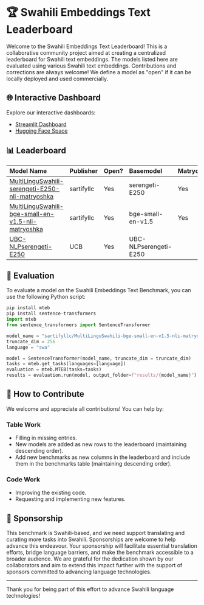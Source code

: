 # 🏆 Swahili Embeddings Text Leaderboard

Welcome to the Swahili Embeddings Text Leaderboard! This is a collaborative community project aimed at creating a centralized leaderboard for Swahili text embeddings. The models listed here are evaluated using various Swahili text embeddings. Contributions and corrections are always welcome! We define a model as "open" if it can be locally deployed and used commercially.

## 🌐 Interactive Dashboard

Explore our interactive dashboards:

- [Streamlit Dashboard](https://swahili-llm-leaderboard.streamlit.app/)
- [Hugging Face Space](https://huggingface.co/spaces/Mollel/swahili-llm-leaderboard)

## 📊 Leaderboard
| Model Name                                                                                                                              | Publisher   | Open?   | Basemodel             | Matryoshka   | Dimension   |   Average |   AfriSentiClassification |   AfriSentiLangClassification |   MasakhaNEWSClassification |   MassiveIntentClassification |   MassiveScenarioClassification |   SwahiliNewsClassification |   NTREXBitextMining |   MasakhaNEWSClusteringP2P |   MasakhaNEWSClusteringS2S |    XNLI |   MIRACLReranking |   MIRACLRetrieval |
|:----------------------------------------------------------------------------------------------------------------------------------------|:------------|:--------|:----------------------|:-------------|:------------|----------:|--------------------------:|------------------------------:|----------------------------:|------------------------------:|--------------------------------:|----------------------------:|--------------------:|---------------------------:|---------------------------:|--------:|------------------:|------------------:|
| [MultiLinguSwahili-serengeti-E250-nli-matryoshka](https://huggingface.co/sartifyllc/MultiLinguSwahili-serengeti-E250-nli-matryoshka)    | sartifyllc  | Yes     | serengeti-E250        | Yes          | 768         |   51.3997 |                   45.4011 |                       77.6318 |                     71.4496 |                       56.4492 |                         61.2038 |                     63.9453 |            63.4926  |                    38.6383 |                    32.6575 | 77.0157 |            19.287 |             9.624 |
| [MultiLinguSwahili-bge-small-en-v1.5-nli-matryoshka](https://huggingface.co/sartifyllc/MultiLinguSwahili-serengeti-E250-nli-matryoshka) | sartifyllc  | Yes     | bge-small-en-v1.5     | Yes          | 256         |   36.3029 |                   35.107  |                       67.3486 |                     54.1597 |                       38.0027 |                         46.8393 |                     51.2305 |             5.01061 |                    21.7986 |                    17.8461 | 62.3059 |            21.521 |            14.465 |
| [UBC-NLPserengeti-E250](https://huggingface.co/UBC-NLP/serengeti-E250)                                                                  | UCB         | Yes     | UBC-NLPserengeti-E250 |              | ?           |   33.581  |                   44.0374 |                       84.3848 |                     42.1008 |                       37.1957 |                         38.2414 |                     58.1592 |            12.7676  |                    15.7357 |                    14.7948 | 53.3967 |             2.041 |             0.117 |


## 🧪 Evaluation
To evaluate a model on the Swahili Embeddings Text Benchmark, you can use the following Python script:
```python
pip install mteb
pip install sentence-transformers
import mteb
from sentence_transformers import SentenceTransformer

model_name = "sartifyllc/MultiLinguSwahili-bge-small-en-v1.5-nli-matryoshka"
truncate_dim = 256
language = "swa"

model = SentenceTransformer(model_name, truncate_dim = truncate_dim)
tasks = mteb.get_tasks(languages=[language])
evaluation = mteb.MTEB(tasks=tasks)
results = evaluation.run(model, output_folder=f"results/{model_name}")
```


## 🤝 How to Contribute

We welcome and appreciate all contributions! You can help by:

### Table Work

- Filling in missing entries.
- New models are added as new rows to the leaderboard (maintaining descending order).
- Add new benchmarks as new columns in the leaderboard and include them in the benchmarks table (maintaining descending order).

### Code Work

- Improving the existing code.
- Requesting and implementing new features.

## 🤝 Sponsorship

This benchmark is Swahili-based, and we need support translating and curating more tasks into Swahili. Sponsorships are welcome to help advance this endeavour. Your sponsorship will facilitate essential translation efforts, bridge language barriers, and make the benchmark accessible to a broader audience. We are grateful for the dedication shown by our collaborators and aim to extend this impact further with the support of sponsors committed to advancing language technologies.

---

Thank you for being part of this effort to advance Swahili language technologies!
